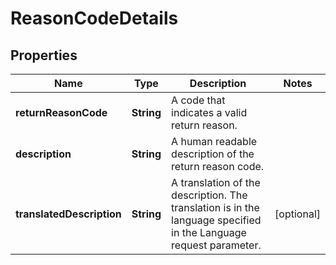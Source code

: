 # ReasonCodeDetails

## Properties
Name | Type | Description | Notes
------------ | ------------- | ------------- | -------------
**returnReasonCode** | **String** | A code that indicates a valid return reason. | 
**description** | **String** | A human readable description of the return reason code. | 
**translatedDescription** | **String** | A translation of the description. The translation is in the language specified in the Language request parameter. |  [optional]
